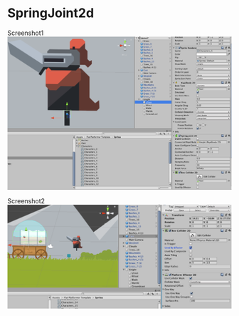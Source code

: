 # SpringJoint2d

Screenshot1
![image](https://github.com/chimerakang/SpringJoint2d/blob/master/screenshot1.png)

Screenshot2
![image](https://github.com/chimerakang/SpringJoint2d/blob/master/screenshot2.png)

